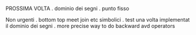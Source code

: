 PROSSIMA VOLTA
    . dominio dei segni
    . punto fisso

Non urgenti
    . bottom top meet join etc simbolici
    . test una volta implementat il dominio dei segni
    . more precise way to do backward avd operators
